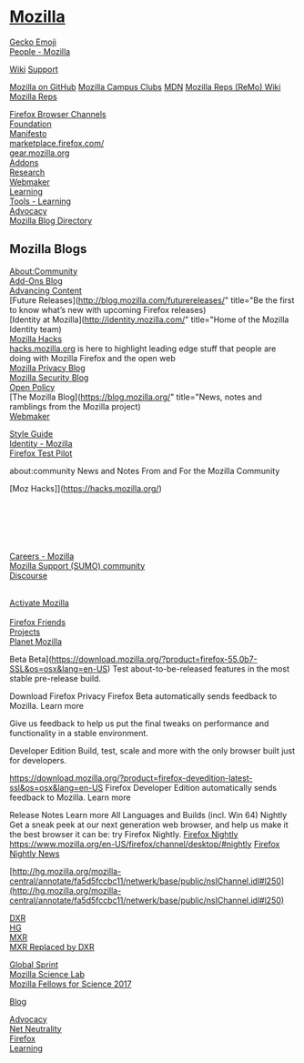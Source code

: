# [Mozilla](https://www.mozilla.org/)  


[Gecko Emoji](http://people.mozilla.org/~jkew/opentype-svg/GeckoEmoji.html)  
[People - Mozilla](http://people.mozilla.org/)  

[Wiki](https://wiki.mozilla.org/Main_Page)
[Support](https://support.mozilla.org/en-US/)

[Mozilla on GitHub](https://github.com/mozilla)
[Mozilla Campus Clubs](https://campus.mozilla.community/)
[MDN](https://developer.mozilla.org/en-US/)
[Mozilla Reps (ReMo) Wiki](https://wiki.mozilla.org/ReMo)  
[Mozilla Reps](https://reps.mozilla.org/)  


[Firefox Browser Channels](https://www.mozilla.org/en-US/styleguide/identity/firefox/channels/)  
[Foundation](https://www.mozilla.org/en-US/foundation/)  
[Manifesto](https://www.mozilla.org/en-US/about/manifesto/)  
[marketplace.firefox.com/](https://marketplace.firefox.com/)  
[gear.mozilla.org](gear.mozilla.org)  
[Addons](https://addons.mozilla.org/en-US/firefox/)  
[Research](https://research.mozilla.org/)  
[Webmaker](https://webmaker.org/)  
[Learning](https://learning.mozilla.org/en-US/)  
[Tools - Learning](https://learning.mozilla.org/en-US/tools)  
[Advocacy](https://advocacy.mozilla.org/en-US/)  
[Mozilla Blog Directory](https://blog.mozilla.org/press/mozilla-blog-directory/)  

## Mozilla Blogs  
[About:Community](https://blog.mozilla.org/community/)  
[Add-Ons Blog](https://blog.mozilla.org/addons/)  
[Advancing Content](https://blog.mozilla.org/advancingcontent/)  
[Future Releases](http://blog.mozilla.com/futurereleases/" title="Be the first to know what’s new with upcoming Firefox releases)  
[Identity at Mozilla](http://identity.mozilla.com/" title="Home of the Mozilla Identity team)  
[Mozilla Hacks](http://hacks.mozilla.org/)  
[hacks.mozilla.org](http://hacks.mozilla.org/) is here to highlight leading edge stuff that people are doing with Mozilla Firefox and the open web  
[Mozilla Privacy Blog](http://blog.mozilla.com/privacy)  
[Mozilla Security Blog](http://blog.mozilla.com/security/)  
[Open Policy](https://blog.mozilla.org/netpolicy/)  
[The Mozilla Blog](https://blog.mozilla.org/" title="News, notes and ramblings from the Mozilla project)  
[Webmaker](https://blog.webmaker.org/)  


[Style Guide](https://www.mozilla.org/en-US/styleguide/)  
[Identity - Mozilla](http://identity.mozilla.com/)  
[Firefox Test Pilot](https://testpilot.firefox.com/)  

about:community
News and Notes From and For the Mozilla Community
[](https://blog.mozilla.org/community/category/participation/)  


[Moz Hacks]](https://hacks.mozilla.org/)  
[](http://firefox-dev.tools/?easy&tool=all)  
[](https://stackoverflow.com/questions/tagged/firefox-developer-tools)  
[](https://groups.google.com/forum/#!aboutgroup/mozilla.dev.developer-tools)  
[](https://groups.google.com/forum/#!forum/mozilla.dev.developer-tools)  
[](https://devtools-html.github.io/)  
[](https://devtools-html-slack.herokuapp.com/)  
[Careers - Mozilla](https://careers.mozilla.org/)  
[Mozilla Support (SUMO) community](https://blog.mozilla.org/sumo/)  
[Discourse](https://discourse.mozilla-community.org)  
[](https://discourse.mozilla-community.org/)  
[](https://wiki.mozilla.org/Nightly)  

[Activate Mozilla](https://activate.mozilla.community/)  
[](https://wiki.mozilla.org/Participation)  
[Firefox Friends](https://www.mozilla.org/en-US/contribute/friends/)  
[Projects](https://wiki.mozilla.org/Projects)  
[Planet Mozilla](https://planet.mozilla.org/)  


Beta
Beta](https://download.mozilla.org/?product=firefox-55.0b7-SSL&os=osx&lang=en-US)
Test about-to-be-released features in the most stable pre-release build.

Download
Firefox Privacy
Firefox Beta automatically sends feedback to Mozilla. Learn more

Give us feedback to help us put the final tweaks on performance and functionality in a stable environment.



Developer Edition
Build, test, scale and more with the only browser built just for developers.

https://download.mozilla.org/?product=firefox-devedition-latest-ssl&os=osx&lang=en-US
Firefox Developer Edition automatically sends feedback to Mozilla. Learn more

Release Notes Learn more All Languages and Builds (incl. Win 64)
Nightly
Get a sneak peek at our next generation web browser, and help us make it the best browser it can be: try Firefox Nightly.
[Firefox Nightly](nightly.mozilla.org)
https://www.mozilla.org/en-US/firefox/channel/desktop/#nightly
[Firefox Nightly News](https://blog.nightly.mozilla.org/)


[http://hg.mozilla.org/mozilla-central/annotate/fa5d5fccbc11/netwerk/base/public/nsIChannel.idl#l250](http://hg.mozilla.org/mozilla-central/annotate/fa5d5fccbc11/netwerk/base/public/nsIChannel.idl#l250)  

[DXR](https://dxr.mozilla.org/mozilla-central/source/)  
[HG](http://hg.mozilla.org/)  
[MXR](https://mxr.mozilla.org/mozilla-central/source/netwerk/protocol/http/nsHttpAuthCache.cpp#523)  
[MXR Replaced by DXR](https://mxr.mozilla.org/mozilla-central/source/netwerk/protocol/http/nsHttpAuthCache.cpp#523)  


[Global Sprint](https://mozilla.github.io/global-sprint/)  
[Mozilla Science Lab](https://mozilla-science-lab.forms.fm/)  
[Mozilla Fellows for Science 2017](https://mozilla-science-lab.forms.fm/mozilla-fellows-for-science-2017)  

[Blog](https://blog.mozilla.org/)  

[Advocacy](https://advocacy.mozilla.org/en-US/)  
[Net Neutrality](https://advocacy.mozilla.org/en-US/net-neutrality)  
[Firefox](https://www.mozilla.org/en-US/firefox/)  
[Learning](https://learning.mozilla.org/en-US/)  



